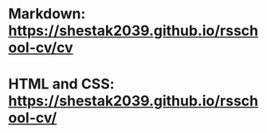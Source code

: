 # Markdown: https://shestak2039.github.io/rsschool-cv/cv  
# HTML and CSS: https://shestak2039.github.io/rsschool-cv/ 
